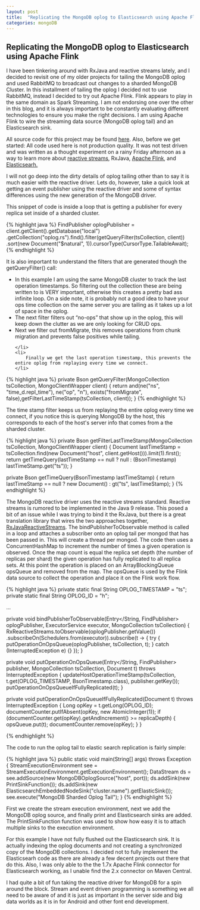 ```yaml
---
layout: post
title:  "Replicating the MongoDB oplog to Elasticsearch using Apache Flink"
categories: mongoDB
---
```

<h2>Replicating the MongoDB oplog to Elasticsearch using Apache Flink</h2>
<p>I have been tinkering around with RxJava and reactive streams lately, and I decided to revisit one of my older
projects for tailing the MongoDB oplog and used RabbitMQ to broadcast out changes to a sharded MongoDB Cluster.  In this
    installment of tailing the oplog I decided not to use RabbitMQ, instead I decided to try out Apache Flink.  Flink
    appears to play in the same domain as Spark Streaming.  I am not endorsing one over the other in this blog, and
    it is always important to be constantly evaluating different technologies to ensure you make the right decisions.
    I am using Apache Flink to wire the streaming data source (MongoDB oplog tail) and an Elasticsearch sink.
    </p>
    <p>All source code for this project may be found
        <a href="https://github.com/JaiHirsch/flink-mingo-tail" target="new">here</a>.  Also, before we get started:  All code used here
        is not production quality.  It was not test driven and was written as a thought experiment on a rainy
        Friday afternoon as a way to learn more about
        <a href="http://www.reactive-streams.org" target="new">reactive streams</a>,
        <a hreaf="https://github.com/ReactiveX/RxJava" target="new">RxJava</a>,
        <a href ="https://flink.apache.org" target="new">Apache Flink</a>, and
        <a href="https://www.elastic.co" target="new"> Elasticsearh.</a>

</p>
<p>I will not go deep into the dirty details of oplog tailing other than to say it is much easier with the reactive
    driver. Lets do, however, take a quick look at getting an event publisher using the reactive driver and some of
    syntax differences using the new generation of the MongoDB driver.</p>
<p>This snippet of code is inside a loop that is getting a publisher for every replica set inside of a sharded
    cluster.</p>
{% highlight java %}
FindPublisher</Document> oplogPublisher = client.getClient().getDatabase("local")
    .getCollection("oplog.rs").find().filter(getQueryFilter(tsCollection, client))
    .sort(new Document("$natural", 1)).cursorType(CursorType.TailableAwait);
{% endhighlight %}

<p>It is also important to understand the filters that are generated though the getQueryFilter() call:
<ul>
    <li>In this example I am using the same MongoDB cluster to track the last operation timestamps. So filtering out
        the collection these are being written to is VERY important, otherwise this creates a pretty bad ass infinite
        loop. On a side note, it is probably not a good idea to have your ops time collection on the same server you
        are tailing as it takes up a lot of space in the oplog.
    </li>
    <li>
        The next filter filters out “no-ops” that show up in the oplog, this will keep down the clutter as we are
        only looking for CRUD ops.
    </li>
    <li>
        Next we filter out fromMigrate, this removes operations from chunk migration and prevents false positives
        while tailing.

    </li>
    <li>
        Finally we get the last operation timestamp, this prevents the entire oplog from replaying every time we connect.
    </li>
</ul>
</p>
{% highlight java %}
private Bson getQueryFilter(MongoCollection</Document> tsCollection, MongoClientWrapper client) {
return and(ne("ns", "time_d.repl_time"), ne("op", "n"), exists("fromMigrate", false),getFilterLastTimeStamp(tsCollection, client));
}
{% endhighlight %}


<p>The time stamp filter keeps us from replaying the entire oplog every time we connect, if you notice this is
    querying MongoDB by the host, this corresponds to each of the host's server info that comes from a the sharded
    cluster.</p>
{% highlight java %}
private Bson getFilterLastTimeStamp(MongoCollection</Document> tsCollection, MongoClientWrapper client) {
    Document lastTimeStamp = tsCollection.find(new Document("host", client.getHost())).limit(1).first();
    return getTimeQuery(lastTimeStamp == null ? null : (BsonTimestamp) lastTimeStamp.get("ts"));
}

private Bson getTimeQuery(BsonTimestamp lastTimeStamp) {
    return lastTimeStamp == null ? new Document() : gt("ts", lastTimeStamp);
}
{% endhighlight %}
<p>
The MongoDB reactive driver uses the reactive streams standard. Reactive streams is rumored to be implemented in the Java 9
    release. This posed a bit of an issue while I was trying to bind it the RxJava, but there is a great translation
    library that wires the two approaches together,
    <a href="https://github.com/ReactiveX/RxJavaReactiveStreams" target="new">RxJavaReactiveStreams</a>.
    The bindPublisherToObservable method is called in a loop and attaches a subscriber onto an oplog tail per mongod
    that has been passed in.  This will create a thread per mongod. The code then uses a ConcurrentHashMap to
    increment the number of times a given operation is observed.  Once the map count is equal the replica set depth
    (the number of replicas per shard) the given operation has fully replicated to all replica sets.  At this point
    the operation is placed on an ArrayBlockingQueue opsQueue and removed from the map.  The opsQueue is used by the
    Flink data source to collect the operation and place it on the Flink work flow.
</p>
{% highlight java %}
private static final String OPLOG_TIMESTAMP = "ts";
private static final String OPLOG_ID = "h";

...

private void bindPublisherToObservable(Entry</String, FindPublisher</Document>> oplogPublisher,
    ExecutorService executor, MongoCollection</Document> tsCollection) {
    RxReactiveStreams.toObservable(oplogPublisher.getValue())
      .subscribeOn(Schedulers.from(executor)).subscribe(t -> {
        try {
            putOperationOnOpsQueue(oplogPublisher, tsCollection, t);
        } catch (InterruptedException e) {}
    });
}

private void putOperationOnOpsQueue(Entry</String, FindPublisher</Document>> publisher,
    MongoCollection</Document> tsCollection, Document t) throws InterruptedException {
    updateHostOperationTimeStamp(tsCollection, t.get(OPLOG_TIMESTAMP, BsonTimestamp.class), publisher.getKey());
    putOperationOnOpsQueueIfFullyReplicated(t);
}

private void putOperationOnOpsQueueIfFullyReplicated(Document t) throws InterruptedException {
    Long opKey = t.getLong(OPLOG_ID);
    documentCounter.putIfAbsent(opKey, new AtomicInteger(1));
    if (documentCounter.get(opKey).getAndIncrement() >= replicaDepth) {
        opsQueue.put(t);
        documentCounter.remove(opKey);
    }
}

{% endhighlight %}
<p>
    The code to run the oplog tail to elastic search replication is fairly simple:
</p>

{% highlight java %}
public static void main(String[] args) throws Exception {
    StreamExecutionEnvironment see = StreamExecutionEnvironment.getExecutionEnvironment();
    DataStream</Document> ds = see.addSource(new MongoDBOplogSource("host", port));
    ds.addSink(new PrintSinkFunction</Document>());
    ds.addSink(new ElasticsearchEmbeddedNodeSink("cluster.name").getElasticSink());
    see.execute("MongoDB Sharded Oplog Tail");
}
{% endhighlight %}
<p> First we create the stream execution environment, next we add the MongoDB oplog source, and finally print and
    Elasticsearch sinks are added.  The PrintSinkFunction function was used to show how easy it is to attach multiple
    sinks to the execution environment.
</p>
<p>
    For this example I have not fully flushed out the Elasticsearch sink.  It is actually indexing the oplog documents
    and not creating a synchronized copy of the MongoDB collections.  I decided not to fully implement the Elasticsearh
    code as there are already a few decent projects out there that do this.  Also, I was only able to the the 1.7x
    Apache Flink connector for Elasticsearch working, as I unable find the 2.x connector on Maven Central.
</p>
<p>
    I had quite a bit of fun taking the reactive driver for MongoDB for a spin around the block.  Stream and event
    driven programming is something we all need to be aware of and it is just as important in the server side and
    big data worlds as it is in for Android and other font end development.
</p>